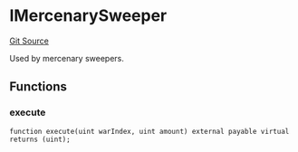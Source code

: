 # IMercenarySweeper
[Git Source](https://github.com/FloorDAO/floor-v2/blob/fd4de86a192de96d73fe2e56a84ec542b57b1c69/src/interfaces/actions/Sweeper.sol)

Used by mercenary sweepers.


## Functions
### execute


```solidity
function execute(uint warIndex, uint amount) external payable virtual returns (uint);
```


